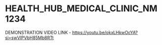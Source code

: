 # HEALTH_HUB_MEDICAL_CLINIC_NM1234
DEMONSTRATION VIDEO LINK - https://youtu.be/okxLHkwOcYA?si=swVIPVbH85Mb8RTt
